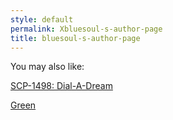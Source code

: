 ```yaml
---
style: default
permalink: Xbluesoul-s-author-page
title: bluesoul-s-author-page
---
```

You may also like:

[SCP-1498: Dial-A-Dream](http://scp-wiki.net/scp-1498)

[Green](http://scp-wiki.net/green)
